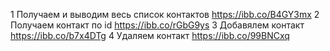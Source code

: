 1 Получаем и выводим весь список контактов https://ibb.co/B4GY3mx
2 Получаем контакт по id https://ibb.co/rGbG9ys
3 Добавялем контакт https://ibb.co/b7x4DTg
4 Удаляем контакт https://ibb.co/99BNCxq
